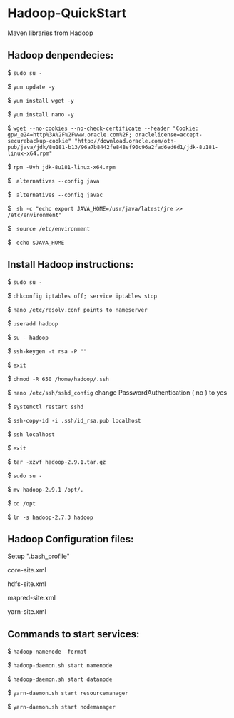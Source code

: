 # Hadoop-QuickStart

Maven libraries from Hadoop

## Hadoop denpendecies:

$ `sudo su -`

$ `yum update -y`

$ `yum install wget -y`

$ `yum install nano -y`

$ `wget --no-cookies --no-check-certificate --header "Cookie: gpw_e24=http%3A%2F%2Fwww.oracle.com%2F; oraclelicense=accept-securebackup-cookie" "http://download.oracle.com/otn-pub/java/jdk/8u181-b13/96a7b8442fe848ef90c96a2fad6ed6d1/jdk-8u181-linux-x64.rpm"
`

$ `rpm -Uvh jdk-8u181-linux-x64.rpm`

$ ` alternatives --config java`

$ ` alternatives --config javac`

$ ` sh -c "echo export JAVA_HOME=/usr/java/latest/jre >> /etc/environment"`

$ ` source /etc/environment`

$ ` echo $JAVA_HOME`

## Install Hadoop instructions:

$ `sudo su -`

$ `chkconfig iptables off; service iptables stop`

$ `nano /etc/resolv.conf points to nameserver`

$ `useradd hadoop`

$ `su - hadoop`

$ `ssh-keygen -t rsa -P ""`

$ `exit`

$ `chmod -R 650 /home/hadoop/.ssh`

$ `nano /etc/ssh/sshd_config` change PasswordAuthentication ( no ) to yes

$ `systemctl restart sshd`

$ `ssh-copy-id -i .ssh/id_rsa.pub localhost`

$ `ssh localhost`

$ `exit`

$ `tar -xzvf hadoop-2.9.1.tar.gz `

$ `sudo su -`

$ `mv hadoop-2.9.1 /opt/.`

$ `cd /opt`

$ `ln -s hadoop-2.7.3 hadoop`

## Hadoop Configuration files:

  Setup ".bash_profile"

  core-site.xml

  hdfs-site.xml

  mapred-site.xml

  yarn-site.xml

## Commands to start services:

$ `hadoop namenode -format`

$ `hadoop-daemon.sh start namenode`

$ `hadoop-daemon.sh start datanode`

$ `yarn-daemon.sh start resourcemanager`

$ `yarn-daemon.sh start nodemanager`
